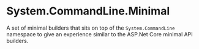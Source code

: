 # System.CommandLine.Minimal

A set of minimal builders that sits on top of the `System.CommandLine` namespace 
to give an experience similar to the ASP.Net Core minimal API builders.